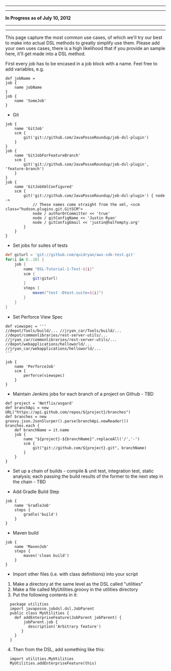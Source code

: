 ***********************************
***********************************
**In Progress as of July 10, 2012**
***********************************
***********************************

This page capture the most common use cases, of which we'll try our best to make into actual DSL methods to greatly simplify use them. Please add your own uses cases, there is a high likelihood that if you provide an sample here, it'll get made into a DSL method.

First every job has to be encased in a job block with a name. Feel free to add variables, e.g. 
```
def jobName = 
job {
    name jobName
}
job {
    name 'SomeJob'
}
```

* Git
```
job {
    name 'GitJob'
    scm {
        git('git://github.com/JavaPosseRoundup/job-dsl-plugin')
    }
}
job {
    name 'GitJobForFeatureBranch'
    scm {
        git('git://github.com/JavaPosseRoundup/job-dsl-plugin', 'feature-branch')
    }
}
job {
    name 'GitJobXmlConfigured'
    scm {
        git('git://github.com/JavaPosseRoundup/job-dsl-plugin') { node ->
            // These names come straight from the xml, <scm class="hudson.plugins.git.GitSCM">
            node / authorOrCommitter << 'true'
            node / gitConfigName << 'Justin Ryan'
            node / gitConfigEmail << 'justin@halfempty.org'
        }
    }
}
```

* Set jobs for suites of tests

```groovy
def giturl = 'git://github.com/quidryan/aws-sdk-test.git'
for(i in 0..10) {   
    job {
        name "DSL-Tutorial-1-Test-${i}"
        scm {
            git(giturl)
        }
        steps {
            maven("test -Dtest.suite=${i}")
        }
    }
}
```

* Set Perforce View Spec
```
def viewspec = '''
//depot/Tools/build/... //jryan_car/Tools/build/...
//depot/commonlibraries/rest-server-utils/... //jryan_car/commonlibraries/rest-server-utils/...
//depot/webapplications/helloworld/... //jryan_car/webapplications/helloworld/...
'''

job {
    name 'PerforceJob'
    scm {
        perforce(viewspec)
    }
}
```

* Maintain Jenkins jobs for each branch of a project on Github - TBD
```
def project = 'Netflix/asgard'
def branchApi = new URL("https://api.github.com/repos/${project}/branches")
def branches = new groovy.json.JsonSlurper().parse(branchApi.newReader())
branches.each { 
    def branchName = it.name
    job {
        name "${project}-${branchName}".replaceAll('/','-')
        scm {
            git("git://github.com/${project}.git", branchName)
        }
    }
}
```

* Set up a chain of builds - compile & unit test, integration test, static analysis; each passing the build results of the former to the next step in the chain - TBD

* Add Gradle Build Step 
```
job {
    name 'GradleJob'
    steps {
        gradle('build')
    }
}
```

* Maven build
```
job {
    name 'MavenJob'
    steps {
        maven('clean build')
    }
}
```

* Import other files (i.e. with class definitions) into your script

1. Make a directory at the same level as the DSL called "utilities"
2. Make a file called MyUtilities.groovy in the utilities directory
3. Put the following contents in it:
```
  package utilities
  import javaposse.jobdsl.dsl.JobParent
  public class MyUtilities {
    def addEnterpriseFeature(JobParent jobParent) {
        jobParent.job {
          description('Arbitrary feature')
       }
    }
  }
```
4. Then from the DSL, add something like this:
```
  import utilities.MyUtilities
  MyUtilities.addEnterpriseFeature(this)
```